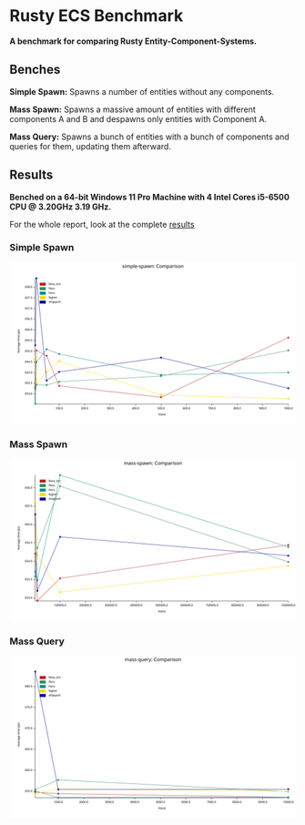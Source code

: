 # Rusty ECS Benchmark

**A benchmark for comparing Rusty Entity-Component-Systems.**

## Benches

**Simple Spawn:** Spawns a number of entities without any components.

**Mass Spawn:** Spawns a massive amount of entities with different components A and B and despawns only entities with Component A.

**Mass Query:** Spawns a bunch of entities with a bunch of components and queries for them, updating them afterward.

## Results

**Benched on a 64-bit Windows 11 Pro Machine with 4 Intel Cores i5-6500 CPU @ 3.20GHz 3.19 GHz.**

For the whole report, look at the complete [results](results/)

### Simple Spawn

![Simple Spawn](results/simple-spawn/report/lines.svg)

### Mass Spawn

![Mass Spawn](results/mass-spawn/report/lines.svg)

### Mass Query

![Mass Query](results/mass-query/report/lines.svg)
